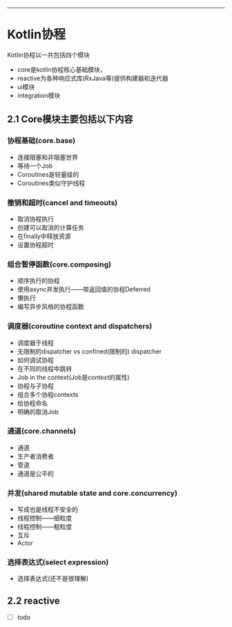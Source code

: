 ---
#  Kotlin协程

Kotlin协程以一共包括四个模块

- core是kotlin协程核心基础模块，
- reactive为各种响应式库(RxJava等)提供构建器和迭代器
- ui模块
- integration模块

## 2.1 Core模块主要包括以下内容

### 协程基础(core.base)

- 连接阻塞和非阻塞世界
- 等待一个Job
- Coroutines是轻量级的
- Coroutines类似守护线程
    
###  撤销和超时(cancel and timeouts)

- 取消协程执行
- 创建可以取消的计算任务
- 在finally中释放资源
- 设置协程超时
    
### 组合暂停函数(core.composing)

- 顺序执行的协程
- 使用async并发执行——带返回值的协程Deferred
- 懒执行
- 编写异步风格的协程函数
    
###  调度器(coroutine context and dispatchers)

- 调度器于线程
- 无限制的dispatcher vs confined(限制的) dispatcher
- 如何调试协程
- 在不同的线程中跳转
- Job in the context(Job是context的属性)
- 协程与子协程
- 组合多个协程contexts
- 给协程命名
- 明确的取消Job

###  通道(core.channels)

- 通道
- 生产者消费者
- 管道
- 通道是公平的

###  并发(shared mutable state and core.concurrency)

- 写成也是线程不安全的
- 线程控制——细粒度
- 线程控制——粗粒度
- 互斥
- Actor

### 选择表达式(select expression)

- 选择表达式(还不是很理解)


## 2.2 reactive

- [ ] todo
